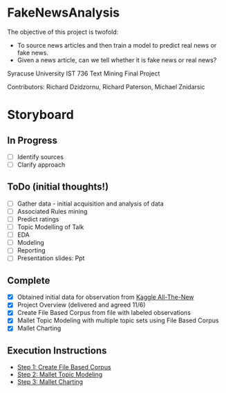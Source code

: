 # FakeNewsAnalysis
The objective of this project is twofold:
* To source news articles and then train a model to predict real news or fake news.
* Given a news article, can we tell whether it is fake news or real news?

Syracuse University IST 736 Text Mining Final Project

Contributors: Richard Dzidzornu, Richard Paterson, Michael Znidarsic
# Storyboard
## In Progress
- [ ] Identify sources
- [ ] Clarify approach
## ToDo (initial thoughts!)
- [ ] Gather data - initial acquisition and analysis of data
- [ ] Associated Rules mining
- [ ] Predict ratings
- [ ] Topic Modelling of Talk
- [ ] EDA
- [ ] Modeling
- [ ] Reporting     
- [ ] Presentation slides: Ppt
## Complete
- [x] Obtained initial data for observation from [Kaggle All-The-New](https://www.kaggle.com/snapcrack/all-the-news)
- [x] Project Overview (delivered and agreed 11/6)
- [x] Create File Based Corpus from file with labeled observations
- [x] Mallet Topic Modeling with multiple topic sets using File Based Corpus
- [x] Mallet Charting
## Execution Instructions
- [Step 1: Create File Based Corpus](https://github.com/richpatanalytics/FakeNewsAnalysis/blob/master/FakeNewsExecutionInstructions.pptx)
- [Step 2: Mallet Topic Modeling](https://github.com/richpatanalytics/FakeNewsAnalysis/blob/master/FakeNewsExecutionInstructions.pptx)
- [Step 3: Mallet Charting](https://github.com/richpatanalytics/FakeNewsAnalysis/blob/master/FakeNewsExecutionInstructions.pptx)
